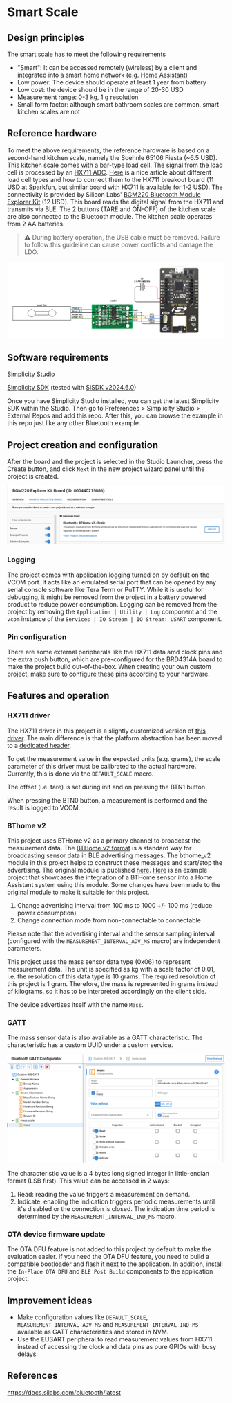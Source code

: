 # Smart Scale

## Design principles

The smart scale has to meet the following requirements
- "Smart": It can be accessed remotely (wireless) by a client and integrated into a smart home network
  (e.g. [Home Assistant](https://www.home-assistant.io/))
- Low power: The device should operate at least 1 year from battery
- Low cost: the device should be in the range of 20-30 USD
- Measurement range: 0-3 kg, 1 g resolution
- Small form factor: although smart bathroom scales are common, smart kitchen scales are not

## Reference hardware

To meet the above requirements, the reference hardware is based on a second-hand kitchen scale,
namely the Soehnle 65106 Fiesta (~6.5 USD). This kitchen scale comes with a bar-type load cell.
The signal from the load cell is processed by an [HX711 ADC](https://cdn.sparkfun.com/datasheets/Sensors/ForceFlex/hx711_english.pdf).
[Here](https://learn.sparkfun.com/tutorials/load-cell-amplifier-hx711-breakout-hookup-guide) is a
nice article about different load cell types and how to connect them to the HX711 breakout board
(11 USD at Sparkfun, but similar board with HX711 is available for 1-2 USD).
The connectivity is provided by Silicon Labs' [BGM220 Bluetooth Module Explorer Kit](
    https://www.silabs.com/development-tools/wireless/bluetooth/bgm220-explorer-kit?tab=overview)
(12 USD). This board reads the digital signal from the HX711 and transmits via BLE. The 2 buttons
(TARE and ON-OFF) of the kitchen scale are also connected to the Bluetooth module. The kitchen scale
operates from 2 AA batteries.

> ⚠️ During battery operation, the USB cable must be removed. Failure to follow this guideline can
cause power conflicts and damage the LDO.

![Schematic Diagram](image/schematic_diagram.png)

## Software requirements

[Simplicity Studio](https://www.silabs.com/developers/simplicity-studio)

[Simplicity SDK](https://github.com/SiliconLabs/simplicity_sdk)
(tested with [SiSDK v2024.6.0](https://github.com/SiliconLabs/simplicity_sdk/releases/tag/v2024.6.0))

Once you have Simplicity Studio installed, you can get the latest Simplicity SDK within the Studio.
Then go to Preferences > Simplicity Studio > External Repos and add this repo.
After this, you can browse the example in this repo just like any other Bluetooth example.

## Project creation and configuration

After the board and the project is selected in the Studio Launcher, press the Create button, and
click `Next` in the new project wizard panel until the project is created.

![Simplicity Studio Launcher](image/studio_launcher.png)

### Logging

The project comes with application logging turned on by default on the VCOM port. It acts like an
emulated serial port that can be opened by any serial console software like Tera Term or PuTTY.
While it is useful for debugging, it might be removed from the project in a battery powered product
to reduce power consumption. Logging can be removed from the project by removing the
`Application | Utility | Log` component and the `vcom` instance of the `Services | IO Stream | IO Stream: USART`
component.

### Pin configuration

There are some external peripherals like the HX711 data amd clock pins and the extra push button,
which are pre-configured for the BRD4314A board to make the project build out-of-the-box. When
creating your own custom project, make sure to configure these pins according to your hardware.

## Features and operation

### HX711 driver

The HX711 driver in this project is a slightly customized version of [this driver](https://github.com/SKZ81/HX711).
The main difference is that the platform abstraction has been moved to a [dedicated header](hx711_platform.h).

To get the measurement value in the expected units (e.g. grams), the scale parameter of this driver
must be calibrated to the actual hardware. Currently, this is done via the `DEFAULT_SCALE` macro.

The offset (i.e. tare) is set during init and on pressing the BTN1 button.

When pressing the BTN0 button, a measurement is performed and the result is logged to VCOM.

### BThome v2

This project uses BTHome v2 as a primary channel to broadcast the measurement data.
The [BTHome v2 format](https://bthome.io/format/) is a standard way for broadcasting sensor data in
BLE advertising messages. The bthome_v2 module in this project helps to construct these messages and
start/stop the advertising. The original module is published
[here](https://github.com/SiliconLabs/third_party_hw_drivers_extension/tree/master/driver/public/silabs/bthome_v2).
[Here](https://github.com/SiliconLabs/bluetooth_applications/tree/master/bluetooth_bthome_v2_internal_temperature_monitor)
is an example project that showcases the integration of a BTHome sensor into a Home Assistant system
using this module.
Some changes have been made to the original module to make it suitable for this project.
1. Change advertising interval from 100 ms to 1000 +/- 100 ms (reduce power consumption)
2. Change connection mode from non-connectable to connectable

Please note that the advertising interval and the sensor sampling interval (configured with the
`MEASUREMENT_INTERVAL_ADV_MS` macro) are independent parameters.

This project uses the mass sensor data type (0x06) to represent measurement data.
The unit is specified as kg with a scale factor of 0.01, i.e. the resolution of this data type is
10 grams. The required resolution of this project is 1 gram. Therefore, the mass is represented in
grams instead of kilograms, so it has to be interpreted accordingly on the client side.

The device advertises itself with the name `Mass`.

### GATT

The mass sensor data is also available as a GATT characteristic. The characteristic has a custom
UUID under a custom service.

![GATT table](image/gatt.png)

The characteristic value is a 4 bytes long signed integer in little-endian format (LSB first).
This value can be accessed in 2 ways:
1. Read: reading the value triggers a measurement on demand.
2. Indicate: enabling the indication triggers periodic measurements until it's disabled or the
connection is closed. The indication time period is determined by the `MEASUREMENT_INTERVAL_IND_MS`
macro.

### OTA device firmware update

The OTA DFU feature is not added to this project by default to make the evaluation easier.
If you need the OTA DFU feature, you need to build a compatible bootloader and flash it next to
the application. In addition, install the `In-Place OTA DFU` and `BLE Post Build` components to
the application project.

## Improvement ideas

- Make configuration values like `DEFAULT_SCALE`, `MEASUREMENT_INTERVAL_ADV_MS` and 
`MEASUREMENT_INTERVAL_IND_MS` available as GATT characteristics and stored in NVM.
- Use the EUSART peripheral to read measurement values from HX711 instead of accessing the clock
and data pins as pure GPIOs with busy delays.

## References

https://docs.silabs.com/bluetooth/latest
